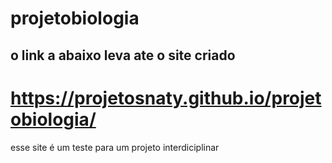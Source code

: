 # projetobiologia
## o link a abaixo leva ate o site criado
# https://projetosnaty.github.io/projetobiologia/
esse site é um teste para um projeto interdiciplinar
